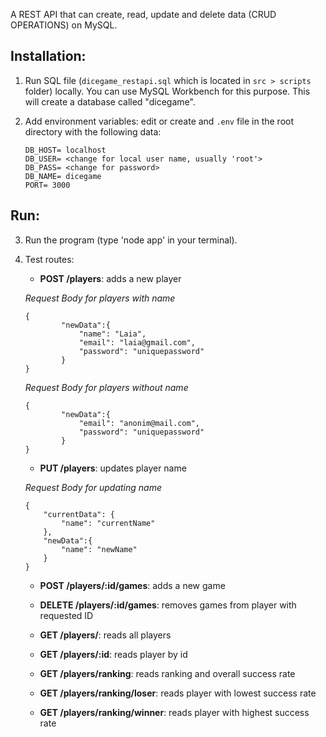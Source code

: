 A REST API that can create, read, update and delete data (CRUD OPERATIONS) on MySQL.

## Installation:
1. Run SQL file (`dicegame_restapi.sql` which is located in `src > scripts` folder) locally. You can use MySQL Workbench for this purpose. This will create a database called "dicegame".
2. Add environment variables: edit or create and `.env` file in the root directory with the following data:

     ```
     DB_HOST= localhost
     DB_USER= <change for local user name, usually 'root'>
     DB_PASS= <change for password>
     DB_NAME= dicegame
     PORT= 3000
     ``` 
     
     
## Run:
  
3. Run the program (type 'node app' in your terminal).

4. Test routes:

    - **POST /players**:
        adds a new player
    
    *Request Body for players with name*
    ```
    {
            "newData":{
                "name": "Laia",
                "email": "laia@gmail.com",
                "password": "uniquepassword"
            }
    }
    ```

    *Request Body for players without name*
    ```
    {
            "newData":{
                "email": "anonim@mail.com",
                "password": "uniquepassword"
            }
    }
    ```

    - **PUT /players**:
        updates player name 
    
    *Request Body for updating name*
    ```
    {
        "currentData": {
            "name": "currentName"
        },
        "newData":{
            "name": "newName"
        }
    }
    ```

    - **POST /players/:id/games**:
        adds a new game

    - **DELETE /players/:id/games**:
        removes games from player with requested ID

    - **GET /players/**:
        reads all players

    - **GET /players/:id**:
        reads player by id

    - **GET /players/ranking**:
        reads ranking and overall success rate

    - **GET /players/ranking/loser**:
        reads player with lowest success rate

     - **GET /players/ranking/winner**:
        reads player with highest success rate
